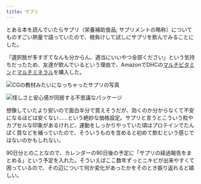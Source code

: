 ```yaml
---
title: サプリ
---
```

とある本を読んでいたらサプリ（栄養補助食品; サプリメントの略称）についてものすごい熱量で語っていたので、根負けして試しにサプリを飲んでみることにした。

「選択肢が多すぎてなんも分からん、適当にいいやつ全部ください」という気持ちだったため、友達が飲んでいるという理由で、AmazonでDHCの[マルチビタミン](https://www.amazon.co.jp/dp/B00GX1E3R6?th=1)と[マルチミネラル](https://www.amazon.co.jp/dp/B01MSSWA5K)を購入した。

![](https://lh5.googleusercontent.com/6L3Fo4lC-9AT1zuNzd4MKUu9FvCJrH_TX4L0YRm10xLSNfz4SjG5jQjkUyOHZABRpod5VZHA-CG9QS2H5mEg0cN-KVZ5zwEyGRcZr3ZJqtiau8AWY9C9ePFLXjaAfQlgiPjJIlNKe_JuevMpemSnA0s94Akm-y0AC4f5db2d_4Fm8umu68lklcNBE9CR "CGの教材みたいになっちゃったサプリの写真")

![](https://lh5.googleusercontent.com/NCPFiG4XHZFu9fntMPs-9w-h2168gMtiLTKFkfCmiIaADh-EMYqG80KYAwSNfI4OCswoC9RumxvmymgRJ1XpgS_9Tesvk86JcnDjDKy5c9vd_pbC9W1BVvwAilQRdDsV26CNcPZ2RvptfKtl3xKOthXKuVsOF-tsY1iCZ3cgMgBFXVWatNxfdEDadU5O "怪しさと安心感が同居する不思議なパッケージ")

想像していたより安いので面白半分で買えそうだが、効くのか分からなくて不安になるほどは安くない……という絶妙な価格設定。サプリと言うとこういう粒やカプセルな印象があるけれど、運動をしっかりやっていた頃はプロテインでたんぱく質などを補っていたので、そういうものを含めると初めて飲むという感じではないのかもしれない。

90日分とのことなので、カレンダーの90日後の予定に「サプリの経過報告をまとめる」という予定を入れた。そういえばここ数年ずっとニキビが出来やすくて困っているので、その辺について何か変化があったかをそのとき振り返れると嬉しい。
